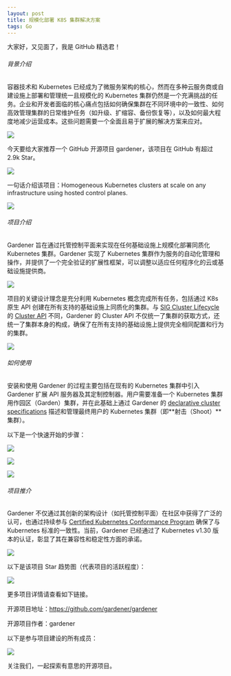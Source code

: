 ```yaml
---
layout: post
title: 规模化部署 K8S 集群解决方案
tags: Go
---
```


大家好，又见面了，我是 GitHub 精选君！

###### 背景介绍

容器技术和 Kubernetes 已经成为了微服务架构的核心，然而在多种云服务商或自建设施上部署和管理统一且规模化的 Kubernetes 集群仍然是一个充满挑战的任务。企业和开发者面临的核心痛点包括如何确保集群在不同环境中的一致性、如何高效管理集群的日常维护任务（如升级、扩缩容、备份恢复等），以及如何最大程度地减少运营成本。这些问题需要一个全面且易于扩展的解决方案来应对。

![](https://raw.githubusercontent.com/ZhuPeng/pic/master/mac/compress_tmp-468ab34adcfa0a64a866f25da40c06b4.png)

今天要给大家推荐一个 GitHub 开源项目 gardener，该项目在 GitHub 有超过 2.9k Star。

![](https://stats.deeptrain.net/repo/gardener/gardener/?theme=light)

一句话介绍该项目：Homogeneous Kubernetes clusters at scale on any infrastructure using hosted control planes.

![](https://raw.githubusercontent.com/ZhuPeng/pic/master/images/compress_image-20240917225444903.png)


###### 项目介绍

Gardener 旨在通过托管控制平面来实现在任何基础设施上规模化部署同质化 Kubernetes 集群。Gardener 实现了 Kubernetes 集群作为服务的自动化管理和操作，并提供了一个完全验证的扩展性框架，可以调整以适应任何程序化的云或基础设施提供商。

![](https://raw.githubusercontent.com/ZhuPeng/pic/master/images/compress_image-20240917225522932.png)

项目的关键设计理念是充分利用 Kubernetes 概念完成所有任务，包括通过 K8s 原生 API 创建在所有支持的基础设施上同质化的集群。与 [SIG Cluster Lifecycle](https://github.com/kubernetes/community/tree/master/sig-cluster-lifecycle) 的 [Cluster API](https://github.com/kubernetes-sigs/cluster-api#cluster-api) 不同，Gardener 的 Cluster API 不仅统一了集群的获取方式，还统一了集群本身的构成，确保了在所有支持的基础设施上提供完全相同配置和行为的集群。

![](https://raw.githubusercontent.com/ZhuPeng/pic/master/images/compress_image-20240917225605635.png)

###### 如何使用

安装和使用 Gardener 的过程主要包括在现有的 Kubernetes 集群中引入 Gardener 扩展 API 服务器及其定制控制器。用户需要准备一个 Kubernetes 集群用作园区（Garden）集群，并在此基础上通过 Gardener 的 [declarative cluster specifications](https://github.com/gardener/gardener/blob/master/example/90-shoot.yaml) 描述和管理最终用户的 Kubernetes 集群（即**射击（Shoot）**集群）。

以下是一个快速开始的步骤：

![](https://raw.githubusercontent.com/ZhuPeng/pic/master/images/compress_image-20240917225813743.png)

![](https://raw.githubusercontent.com/ZhuPeng/pic/master/images/compress_image-20240917225839223.png)

![](https://raw.githubusercontent.com/ZhuPeng/pic/master/images/compress_image-20240917225850401.png)

###### 项目推介

Gardener 不仅通过其创新的架构设计（如托管控制平面）在社区中获得了广泛的认可，也通过持续参与 [Certified Kubernetes Conformance Program](https://www.cncf.io/certification/software-conformance/) 确保了与 Kubernetes 标准的一致性。当前，Gardener 已经通过了 Kubernetes v1.30 版本的认证，彰显了其在兼容性和稳定性方面的承诺。

![](https://raw.githubusercontent.com/ZhuPeng/pic/master/images/compress_image-20240917230017926.png)

以下是该项目 Star 趋势图（代表项目的活跃程度）：

![](https://api.star-history.com/svg?repos=gardener/gardener&type=Timeline)

更多项目详情请查看如下链接。

开源项目地址：https://github.com/gardener/gardener 

开源项目作者：gardener

以下是参与项目建设的所有成员：

![](https://contrib.rocks/image?repo=gardener/gardener)

关注我们，一起探索有意思的开源项目。

